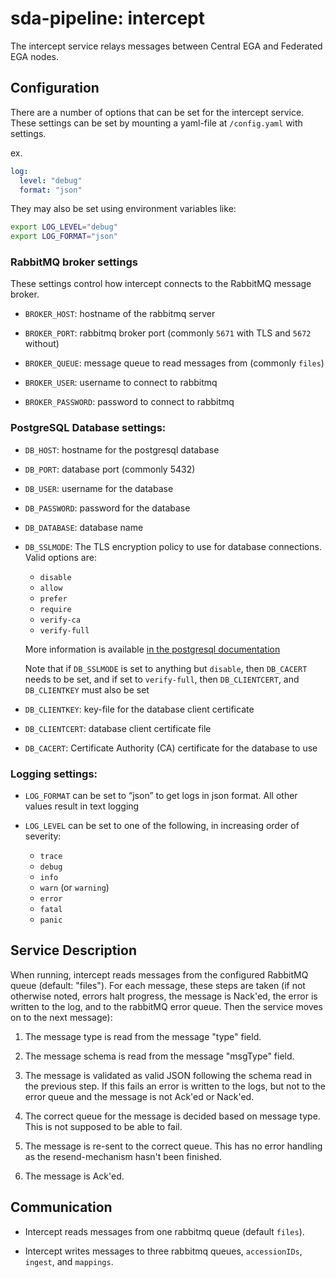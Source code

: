 # sda-pipeline: intercept

The intercept service relays messages between Central EGA and Federated EGA nodes.

## Configuration

There are a number of options that can be set for the intercept service.
These settings can be set by mounting a yaml-file at `/config.yaml` with settings.

ex.
```yaml
log:
  level: "debug"
  format: "json"
```
They may also be set using environment variables like:
```bash
export LOG_LEVEL="debug"
export LOG_FORMAT="json"
```

### RabbitMQ broker settings

These settings control how intercept connects to the RabbitMQ message broker.

 - `BROKER_HOST`: hostname of the rabbitmq server

 - `BROKER_PORT`: rabbitmq broker port (commonly `5671` with TLS and `5672` without)

 - `BROKER_QUEUE`: message queue to read messages from (commonly `files`)

 - `BROKER_USER`: username to connect to rabbitmq

 - `BROKER_PASSWORD`: password to connect to rabbitmq

### PostgreSQL Database settings:

 - `DB_HOST`: hostname for the postgresql database

 - `DB_PORT`: database port (commonly 5432)

 - `DB_USER`: username for the database

 - `DB_PASSWORD`: password for the database

 - `DB_DATABASE`: database name

 - `DB_SSLMODE`: The TLS encryption policy to use for database connections.
   Valid options are:
    - `disable`
    - `allow`
    - `prefer`
    - `require`
    - `verify-ca`
    - `verify-full`

   More information is available
   [in the postgresql documentation](https://www.postgresql.org/docs/current/libpq-ssl.html#LIBPQ-SSL-PROTECTION)

   Note that if `DB_SSLMODE` is set to anything but `disable`, then `DB_CACERT` needs to be set,
   and if set to `verify-full`, then `DB_CLIENTCERT`, and `DB_CLIENTKEY` must also be set

 - `DB_CLIENTKEY`: key-file for the database client certificate

 - `DB_CLIENTCERT`: database client certificate file

 - `DB_CACERT`: Certificate Authority (CA) certificate for the database to use

### Logging settings:

 - `LOG_FORMAT` can be set to “json” to get logs in json format.
   All other values result in text logging

 - `LOG_LEVEL` can be set to one of the following, in increasing order of severity:
    - `trace`
    - `debug`
    - `info`
    - `warn` (or `warning`)
    - `error`
    - `fatal`
    - `panic`

## Service Description

When running, intercept reads messages from the configured RabbitMQ queue (default: "files").
For each message, these steps are taken (if not otherwise noted, errors halt progress, the message is Nack'ed, the error is written to the log, and to the rabbitMQ error queue.
Then the service moves on to the next message):

1. The message type is read from the message "type" field.

1. The message schema is read from the message "msgType" field.

1. The message is validated as valid JSON following the schema read in the previous step.
If this fails an error is written to the logs, but not to the error queue and the message is not Ack'ed or Nack'ed.

1. The correct queue for the message is decided based on message type.
This is not supposed to be able to fail.

1. The message is re-sent to the correct queue.
This has no error handling as the resend-mechanism hasn't been finished.

1. The message is Ack'ed.

## Communication

 - Intercept reads messages from one rabbitmq queue (default `files`).

 - Intercept writes messages to three rabbitmq queues, `accessionIDs`, `ingest`, and `mappings`.
